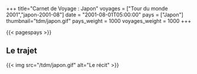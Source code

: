 +++
title="Carnet de Voyage : Japon"
voyages = ["Tour du monde 2001","japon-2001-08"]
date = "2001-08-01T05:00:00"
pays = ["Japon"]
thumbnail="tdm/japon.gif"
pays_weight = 1000
voyages_weight = 1000
+++

{{< pagespays >}}
## Le trajet
{{< img src="/tdm/japon.gif" alt="Le récit" >}}